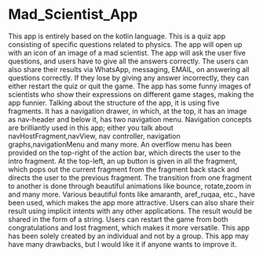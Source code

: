 # Mad_Scientist_App
This app is entirely based on the kotlin language.
This is a quiz app consisting of specific questions related to physics.
The app will open up with an icon of an image of a mad scientist.
The app will ask the user five questions, and users have to give all the answers correctly.
The users can also share their results via WhatsApp, messaging, EMAIL, on answering all questions correctly.
If they lose by giving any answer incorrectly, they can either restart the quiz or quit the game.
The app has some funny images of scientists who show their expressions on different game stages, making the app funnier.
Talking about the structure of the app, it is using five fragments.
It has a navigation drawer, in which, at the top, it has an image as nav-header and below it, has two navigation menu.
Navigation concepts are brilliantly used in this app; either you talk about navHostFragment,navView, nav controller, navigation graphs,navigationMenu and many more.
An overflow menu has been provided on the top-right of the action bar, which directs the user to the intro fragment.
At the top-left, an up button is given in all the fragment, which pops out the current fragment from the fragment back stack and directs the user to the previous fragment.
The transition from one fragment to another is done through beautiful animations like bounce, rotate,zoom in and many more.
Various beautiful fonts like amaranth, aref_ruqaa, etc., have been used, which makes the app more attractive.
Users can also share their result using implicit intents with any other applications.
The result would be shared in the form of a string.
Users can restart the game from both congratulations and lost fragment, which makes it more versatile.
This app has been solely created by an individual and not by a group. This app may have many drawbacks, but I would like it if anyone wants to improve it.


